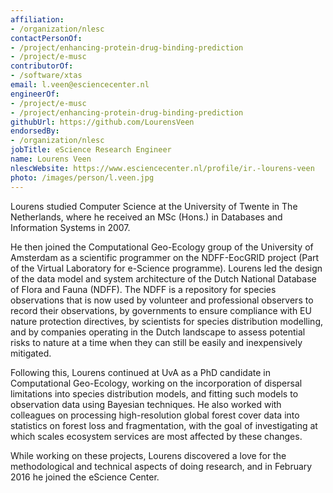 ```yaml
---
affiliation:
- /organization/nlesc
contactPersonOf:
- /project/enhancing-protein-drug-binding-prediction
- /project/e-musc
contributorOf:
- /software/xtas
email: l.veen@esciencecenter.nl
engineerOf:
- /project/e-musc
- /project/enhancing-protein-drug-binding-prediction
githubUrl: https://github.com/LourensVeen
endorsedBy:
- /organization/nlesc
jobTitle: eScience Research Engineer
name: Lourens Veen
nlescWebsite: https://www.esciencecenter.nl/profile/ir.-lourens-veen
photo: /images/person/l.veen.jpg
---
```

Lourens studied Computer Science at the University of Twente in
The Netherlands, where he received an MSc (Hons.) in Databases and Information
Systems in 2007.

He then joined the Computational Geo-Ecology group of the University of
Amsterdam as a scientific programmer on the NDFF-EocGRID project (Part of the
Virtual Laboratory for e-Science programme). Lourens led the design of the
data model and system architecture of the Dutch National Database of Flora and
Fauna (NDFF). The NDFF is a repository for species observations that is now
used by volunteer and professional observers to record their observations, by
governments to ensure compliance with EU nature protection directives, by
scientists for species distribution modelling, and by companies operating in
the Dutch landscape to assess potential risks to nature at a time when they
can still be easily and inexpensively mitigated.

Following this, Lourens continued at UvA as a PhD candidate in Computational
Geo-Ecology, working on the incorporation of dispersal limitations into
species distribution models, and fitting such models to observation data
using Bayesian techniques. He also worked with colleagues on processing
high-resolution global forest cover data into statistics on forest loss and
fragmentation, with the goal of investigating at which scales ecosystem
services are most affected by these changes.

While working on these projects, Lourens discovered a love for the
methodological and technical aspects of doing research, and in February 2016
he joined the eScience Center.
